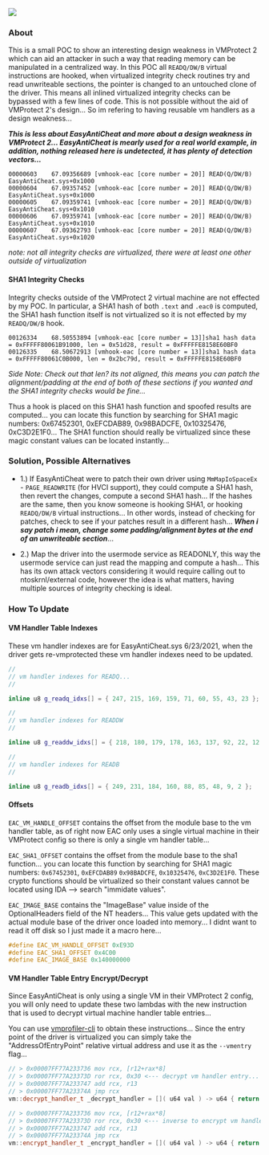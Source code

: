 ![](https://githacks.org/_xeroxz/vmhook-eac/-/raw/a2e38c76b1fb9a53527c2441b06bb25b768d9959/bin/running-with-patch.png)

### About

This is a small POC to show an interesting design weakness in VMProtect 2 which can aid an attacker in such a way that reading memory can be manipulated in a centralized way. In this POC all `READQ/DW/B` virtual instructions are hooked, when virtualized integrity check routines try and read unwriteable sections, the pointer is changed to an untouched clone of the driver. This means all inlined virtualized integrity checks can be bypassed with a few lines of code. This is not possible without the aid of VMProtect 2's design... So im refering to having reusable vm handlers as a design weakness...

***This is less about EasyAntiCheat and more about a design weakness in VMProtect 2... EasyAntiCheat is mearly used for a real world example, in addition, nothing released here is undetected, it has plenty of detection vectors...***

```
00000603	67.09356689	[vmhook-eac [core number = 20]] READ(Q/DW/B) EasyAntiCheat.sys+0x1000	
00000604	67.09357452	[vmhook-eac [core number = 20]] READ(Q/DW/B) EasyAntiCheat.sys+0x1000	
00000605	67.09359741	[vmhook-eac [core number = 20]] READ(Q/DW/B) EasyAntiCheat.sys+0x1010	
00000606	67.09359741	[vmhook-eac [core number = 20]] READ(Q/DW/B) EasyAntiCheat.sys+0x1010	
00000607	67.09362793	[vmhook-eac [core number = 20]] READ(Q/DW/B) EasyAntiCheat.sys+0x1020	
```

*note: not all integrity checks are virtualized, there were at least one other outside of virtualization*

#### SHA1 Integrity Checks

Integrity checks outside of the VMProtect 2 virtual machine are not effected by my POC. In particular, a SHA1 hash of both `.text` and `.eac0` is computed, the SHA1 hash function itself is not virtualized so it is not effected by my `READQ/DW/B` hook.

```
00126334	68.50553894	[vmhook-eac [core number = 13]]sha1 hash data = 0xFFFFF80061B91000, len = 0x51d28, result = 0xFFFFFE8158E60BF0	
00126335	68.50672913	[vmhook-eac [core number = 13]]sha1 hash data = 0xFFFFF80061C0B000, len = 0x2bc79d, result = 0xFFFFFE8158E60BF0	
```

*Side Note: Check out that len? its not aligned, this means you can patch the alignment/padding at the end of both of these sections if you wanted and the SHA1 integrity checks would be fine...*

Thus a hook is placed on this SHA1 hash function and spoofed results are computed... you can locate this function by searching for SHA1 magic numbers: 0x67452301, 0xEFCDAB89, 0x98BADCFE, 0x10325476, 0xC3D2E1F0... The SHA1 function should really be virtualized since these magic constant values can be located instantly...


### Solution, Possible Alternatives

* 1.) If EasyAntiCheat were to patch their own driver using `MmMapIoSpaceEx` - `PAGE_READWRITE` (for HVCI support), they could compute a SHA1 hash, then revert the changes, compute a second SHA1 hash... If the hashes are the same, then you know someone is hooking SHA1, or hooking `READQ/DW/B` virtual instructions... In other words, instead of checking for patches, check to see if your patches result in a different hash... ***When i say patch i mean, change some padding/alignment bytes at the end of an unwriteable section***...

* 2.) Map the driver into the usermode service as READONLY, this way the usermode service can just read the mapping and compute a hash... This has its own attack vectors considering it would require calling out to ntoskrnl/external code, however the idea is what matters, having multiple sources of integrity checking is ideal.

### How To Update

#### VM Handler Table Indexes

These vm handler indexes are for EasyAntiCheat.sys 6/23/2021, when the driver gets re-vmprotected these vm handler indexes need to be updated.

```cpp
//
// vm handler indexes for READQ...
//

inline u8 g_readq_idxs[] = { 247, 215, 169, 159, 71, 60, 55, 43, 23 };

//
// vm handler indexes for READDW
//

inline u8 g_readdw_idxs[] = { 218, 180, 179, 178, 163, 137, 92, 22, 12 };

//
// vm handler indexes for READB
//

inline u8 g_readb_idxs[] = { 249, 231, 184, 160, 88, 85, 48, 9, 2 };
```

#### Offsets

`EAC_VM_HANDLE_OFFSET` contains the offset from the module base to the vm handler table, as of right now EAC only uses a single virtual machine in their VMProtect config so there is only a single vm handler table...
 
`EAC_SHA1_OFFSET` contains the offset from the module base to the sha1 function...
you can locate this function by searching for SHA1 magic numbers: `0x67452301`, `0xEFCDAB89`
`0x98BADCFE`, `0x10325476`, `0xC3D2E1F0`. These crypto functions should be virtualized so their constant values cannot be located using IDA --> search "immidate values".

`EAC_IMAGE_BASE` contains the "ImageBase" value inside of the OptionalHeaders field of the NT
headers... This value gets updated with the actual module base of the driver once loaded into
memory... I didnt want to read it off disk so I just made it a macro here...

```cpp
#define EAC_VM_HANDLE_OFFSET 0xE93D
#define EAC_SHA1_OFFSET 0x4C00
#define EAC_IMAGE_BASE 0x140000000
```

#### VM Handler Table Entry Encrypt/Decrypt

Since EasyAntiCheat is only using a single VM in their VMProtect 2 config, you will only need to update these two lambdas with the new instruction that is used to decrypt virtual machine handler table entries...

You can use [vmprofiler-cli](https://githacks.org/vmp2/vmprofiler-cli/-/releases) to obtain these instructions... Since the entry point of the driver is virtualized you can simply take the "AddressOfEntryPoint" relative virtual address and use it as the `--vmentry` flag...

```cpp
// > 0x00007FF77A233736 mov rcx, [r12+rax*8]
// > 0x00007FF77A23373D ror rcx, 0x30 <--- decrypt vm handler entry...
// > 0x00007FF77A233747 add rcx, r13
// > 0x00007FF77A23374A jmp rcx
vm::decrypt_handler_t _decrypt_handler = []( u64 val ) -> u64 { return _rotr64( val, 0x30 ); };

// > 0x00007FF77A233736 mov rcx, [r12+rax*8]
// > 0x00007FF77A23373D ror rcx, 0x30 <--- inverse to encrypt vm handler entry...
// > 0x00007FF77A233747 add rcx, r13
// > 0x00007FF77A23374A jmp rcx
vm::encrypt_handler_t _encrypt_handler = []( u64 val ) -> u64 { return _rotl64( val, 0x30 ); };
```
